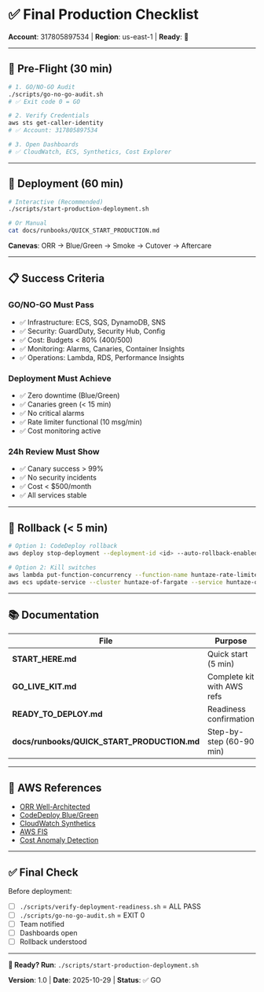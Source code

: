 # ✅ Final Production Checklist

**Account**: 317805897534 | **Region**: us-east-1 | **Ready**: 🚀

---

## 🎯 Pre-Flight (30 min)

```bash
# 1. GO/NO-GO Audit
./scripts/go-no-go-audit.sh
# ✅ Exit code 0 = GO

# 2. Verify Credentials
aws sts get-caller-identity
# ✅ Account: 317805897534

# 3. Open Dashboards
# ✅ CloudWatch, ECS, Synthetics, Cost Explorer
```

---

## 🚀 Deployment (60 min)

```bash
# Interactive (Recommended)
./scripts/start-production-deployment.sh

# Or Manual
cat docs/runbooks/QUICK_START_PRODUCTION.md
```

**Canevas**: ORR → Blue/Green → Smoke → Cutover → Aftercare

---

## 📋 Success Criteria

### GO/NO-GO Must Pass
- ✅ Infrastructure: ECS, SQS, DynamoDB, SNS
- ✅ Security: GuardDuty, Security Hub, Config
- ✅ Cost: Budgets < 80% ($400/$500)
- ✅ Monitoring: Alarms, Canaries, Container Insights
- ✅ Operations: Lambda, RDS, Performance Insights

### Deployment Must Achieve
- ✅ Zero downtime (Blue/Green)
- ✅ Canaries green (< 15 min)
- ✅ No critical alarms
- ✅ Rate limiter functional (10 msg/min)
- ✅ Cost monitoring active

### 24h Review Must Show
- ✅ Canary success > 99%
- ✅ No security incidents
- ✅ Cost < $500/month
- ✅ All services stable

---

## 🚨 Rollback (< 5 min)

```bash
# Option 1: CodeDeploy rollback
aws deploy stop-deployment --deployment-id <id> --auto-rollback-enabled

# Option 2: Kill switches
aws lambda put-function-concurrency --function-name huntaze-rate-limiter --reserved-concurrent-executions 0
aws ecs update-service --cluster huntaze-of-fargate --service huntaze-onlyfans-scraper --desired-count 0
```

---

## 📚 Documentation

| File | Purpose |
|------|---------|
| **START_HERE.md** | Quick start (5 min) |
| **GO_LIVE_KIT.md** | Complete kit with AWS refs |
| **READY_TO_DEPLOY.md** | Readiness confirmation |
| **docs/runbooks/QUICK_START_PRODUCTION.md** | Step-by-step (60-90 min) |

---

## 🔗 AWS References

- [ORR Well-Architected](https://docs.aws.amazon.com/wellarchitected/latest/operational-readiness-reviews/wa-operational-readiness-reviews.html)
- [CodeDeploy Blue/Green](https://docs.aws.amazon.com/codedeploy/latest/userguide/deployment-steps-ecs.html)
- [CloudWatch Synthetics](https://docs.aws.amazon.com/AmazonCloudWatch/latest/monitoring/CloudWatch_Synthetics_Canaries.html)
- [AWS FIS](https://docs.aws.amazon.com/fis/latest/userguide/what-is.html)
- [Cost Anomaly Detection](https://docs.aws.amazon.com/cost-management/latest/userguide/manage-ad.html)

---

## ✅ Final Check

Before deployment:

- [ ] `./scripts/verify-deployment-readiness.sh` = ALL PASS
- [ ] `./scripts/go-no-go-audit.sh` = EXIT 0
- [ ] Team notified
- [ ] Dashboards open
- [ ] Rollback understood

---

**🚀 Ready? Run**: `./scripts/start-production-deployment.sh`

**Version**: 1.0 | **Date**: 2025-10-29 | **Status**: ✅ GO
